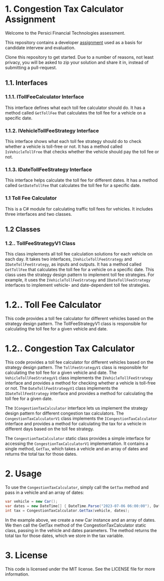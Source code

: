 ﻿# 1. Congestion Tax Calculator Assignment

Welcome to the Persici Financial Technologies assessment.

This repository contains a developer [assignment](ASSIGNMENT.md) used as a basis for candidate intervew and evaluation.

Clone this repository to get started. Due to a number of reasons, not least privacy, you will be asked to zip your solution and share it in, instead of submitting a pull-request.

## 1.1. Interfaces

### 1.1.1. ITollFeeCalculator Interface
This interface defines what each toll fee calculator should do. It has a method called `GetTollFee` that calculates the toll fee for a vehicle on a specific date.

### 1.1.2. IVehicleTollFeeStrategy Interface
This interface shows what each toll fee strategy should do to check whether a vehicle is toll-free or not. It has a method called `IsVehicleTollFree` that checks whether the vehicle should pay the toll fee or not.

### 1.1.3. IDateTollFeeStrategy Interface
This interface helps calculate the toll fee for different dates. It has a method called `GetDateTollFee` that calculates the toll fee for a specific date.

### 1.1 Toll Fee Calculator

This is a C# module for calculating traffic toll fees for vehicles. It includes three interfaces and two classes.

## 1.2 Classes

### 1.2.. TollFeeStrategyV1 Class
This class implements all toll fee calculation solutions for each vehicle on each day. It takes two interfaces, `IVehicleTollFeeStrategy` and `IDateTollFeeStrategy`, as inputs and outputs. It has a method called `GetTollFee` that calculates the toll fee for a vehicle on a specific date. This class uses the strategy design pattern to implement toll fee strategies. For example, it uses the `IVehicleTollFeeStrategy` and `IDateTollFeeStrategy` interfaces to implement vehicle- and date-dependent toll fee strategies.


# 1.2.. Toll Fee Calculator
This code provides a toll fee calculator for different vehicles based on the strategy design pattern. The TollFeeStrategyV1 class is responsible for calculating the toll fee for a given vehicle and date.


# 1.2.. Congestion Tax Calculator
This code provides a toll fee calculator for different vehicles based on the strategy design pattern. The `TollFeeStrategyV1` class is responsible for calculating the toll fee for a given vehicle and date. The `VehicleTollFeeStrategyV1` class implements the `IVehicleTollFeeStrategy` interface and provides a method for checking whether a vehicle is toll-free or not. The `DateTollFeeStrategyV1` class implements the `IDateTollFeeStrategy` interface and provides a method for calculating the toll fee for a given date.

The `ICongestionTaxCalculator` interface lets us implement the strategy design pattern for different congestion tax calculators. The `CongestionTaxCalculatorV1` class implements the `ICongestionTaxCalculator` interface and provides a method for calculating the tax for a vehicle in different days based on the toll fee strategy.

The `CongestionTaxCalculator` static class provides a simple interface for accessing the `CongestionTaxCalculatorV1` implementation. It contains a single method, `GetTax`, which takes a vehicle and an array of dates and returns the total tax for those dates.

# 2. Usage

To use the `CongestionTaxCalculator`, simply call the `GetTax` method and pass in a vehicle and an array of dates:

```csharp
var vehicle = new Car();
var dates = new DateTime[] { DateTime.Parse("2023-07-06 06:00:00"), DateTime.Parse("2023-07-06 07:30:00") };
int tax = CongestionTaxCalculator.GetTax(vehicle, dates);
```

In the example above, we create a new Car instance and an array of dates. We then call the GetTax method of the CongestionTaxCalculator static class, passing in the vehicle and dates parameters. The method returns the total tax for those dates, which we store in the tax variable.

# 3. License
This code is licensed under the MIT license. See the LICENSE file for more information.